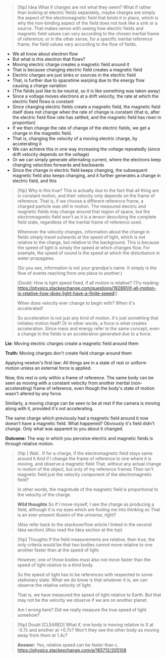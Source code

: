 > [!tip] Idea
> What if charges are not what they seem? What if rather than looking at electric fields separately, maybe charges are simply the aspect of the electromagnetic field that binds it in place, which is why the non-binding aspect of the field does not look like a sink or a source. That makes sense with seeing how electric fields and magnetic field values can vary according to the chosen inertial frame of reference; or in the other sense, for a specific inertial reference frame, the field values vary according to the flow of fields.

- We all know about electron flow
- But what is this electron that flows?
- Moving electric charge creates a magnetic field around it
- That is because changing electric field creates a magnetic field
- Electric charges are just sinks or sources in the electric field
- That, is further due to spacetime warping due to the energy flow causing a charge variation
- (The fields just like to be neutral, so it is like something was taken away)
- Since a voltage moves electrons at a drift velocity, the rate at which the electric field flows is constant
- Since changing electric fields create a magnetic field, the magnetic field itself does not change when the rate of change is constant (that is, after the electric field flow rate has settled, and the magnetic field has risen in proportion)
- If we then change the rate of change of the electric fields, we get a change in the magnetic field.
- That is, changing the velocity of a moving electric charge, by accelerating it
- We can achieve this in one way increasing the voltage repeatedly (since drift velocity depends on the voltage)
- Or we can simply generate alternating current, where the electrons keep changing velocities forwards and backwards
- Since the change in electric field keeps changing, the subsequent magnetic field also keeps changing, and it further generates a change in electric field, and this 

> [!tip] Why is this true?
>  This is actually due to the fact that all thing are in constant motion, and their velocity only depends on the frame of reference. That is, if we choose a different reference frame, a charged particle was still in motion. The measured electric and magnetic fields may change around that region of space, but the electromagnetic field won't as it is a tensor describing the complete field state, regardless of the inertial frame of reference used.
>  
>  Whenever the velocity changes, information about the change in fields simply travel outwards at the speed of light, which is not relative to the charge, but relative to the background. This is because the speed of light is simply the speed at which changes flow. For example, the speed of sound is the speed at which the disturbance in water propagates.
>  
>  (So you see, information is not your grandpa's name. It simply is the flow of events reaching from one place to another.)
> 
>  \[Doubt: How is light speed fixed, if all motion is relative? (Try reading: https://physics.stackexchange.com/questions/192891/if-all-motion-is-relative-how-does-light-have-a-finite-speed)\]
>  
>  When does velocity ever change to begin with? When it's accelerated!
>  
>  So acceleration is not just any kind of motion. It's just something that initiates motion itself! Or in other words, a force is what creates acceleration. Since mass and energy refer to the same concept, even a change in the fields is an acceleration generated due to a force.



**Lie:** Moving electric charges create a magnetic field around them

**Truth:** Moving charges don't create field change around them

Applying newton's first law: All things are in a state of rest or uniform motion unless an external force is applied.

Now, this rest is only within a frame of reference. The same body can be seen as moving with a constant velocity from another inertial (non-accelerating) frame of reference, even though the body's state of motion wasn't altered by any force.

Similarly, a moving charge can be seen to be at rest if the camera is moving along with it, provided it's not accelerating.

The same charge which previously had a magnetic field around it now doesn't have a magnetic field. What happened? Obviously it's field didn't change. Only what was apparent to you about it changed.

**Outcome:** The way in which you perceive electric and magnetic fields is through relative motion.

> [!tip ] Wait..
>If for a charge, if the electromagnetic field stays same around it
>And if I change the frame of reference to one where it is moving, and observe a magnetic field
>That, without any actual change in motion of the object, but only of my reference frames
>Then isn't magnetic field just the velocity component of the electromagnetic field?
>
>In other words, the magnitude of the magnetic field is proportional to the velocity of the charge.
>
>**Wild thoughts**
>So if I move myself, I see the charge as producing a field, although it is my eyes which are fooling me into thinking so
>That is an ever-present illusion of the universe, right?
>
>(Also refer back to the stackoverflow article I linked in the second Idea section)
>(Also read the Idea section at the top)

> [!tip] Thoughts
> If the field measurements are relative, then true, the only criteria would be that two bodies cannot move relative to one another faster than at the speed of light.
> 
> However, one of those bodies must also not move faster than the speed of light relative to a third body.
> 
> So the speed of light has to be references with respected to some stationary state. What we do know is that whatever it is, we can observe the relative velocity of light.
> 
> That is, we have measured the speed of light relative to Earth. But that may not be the velocity we observe if we are on another planet.
> 
> Am I wrong here? Did we really measure the true speed of light somehow?

> [!tip] Doubt \[CLEARED\]
> What if, one body is moving relative to X at -0.7c and another at +0.7c? Won't they see the other body as moving away from them at 1.4c?
> 
> **Answer:** Yes, relative speed can be faster than c. 
> https://physics.stackexchange.com/a/165712/205108